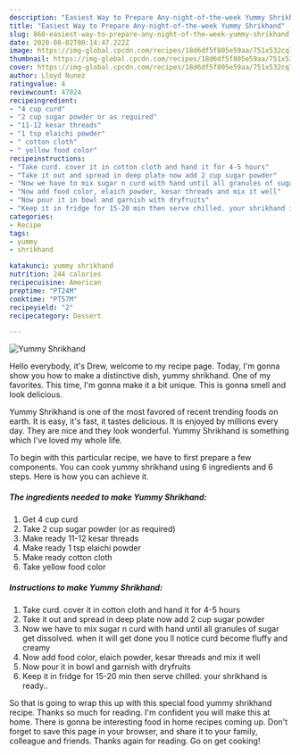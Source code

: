 ```yaml
---
description: "Easiest Way to Prepare Any-night-of-the-week Yummy Shrikhand"
title: "Easiest Way to Prepare Any-night-of-the-week Yummy Shrikhand"
slug: 860-easiest-way-to-prepare-any-night-of-the-week-yummy-shrikhand
date: 2020-08-02T00:14:47.222Z
image: https://img-global.cpcdn.com/recipes/18d6df5f805e59aa/751x532cq70/yummy-shrikhand-recipe-main-photo.jpg
thumbnail: https://img-global.cpcdn.com/recipes/18d6df5f805e59aa/751x532cq70/yummy-shrikhand-recipe-main-photo.jpg
cover: https://img-global.cpcdn.com/recipes/18d6df5f805e59aa/751x532cq70/yummy-shrikhand-recipe-main-photo.jpg
author: Lloyd Nunez
ratingvalue: 4
reviewcount: 47024
recipeingredient:
- "4 cup curd"
- "2 cup sugar powder or as required"
- "11-12 kesar threads"
- "1 tsp elaichi powder"
- " cotton cloth"
- " yellow food color"
recipeinstructions:
- "Take curd. cover it in cotton cloth and hand it for 4-5 hours"
- "Take it out and spread in deep plate now add 2 cup sugar powder"
- "Now we have to mix sugar n curd with hand until all granules of sugar get dissolved. when it will get done you ll notice curd become fluffy and creamy"
- "Now add food color, elaich powder, kesar threads and mix it well"
- "Now pour it in bowl and garnish with dryfruits"
- "Keep it in fridge for 15-20 min then serve chilled. your shrikhand is ready.."
categories:
- Recipe
tags:
- yummy
- shrikhand

katakunci: yummy shrikhand 
nutrition: 244 calories
recipecuisine: American
preptime: "PT24M"
cooktime: "PT57M"
recipeyield: "2"
recipecategory: Dessert

---
```



![Yummy Shrikhand](https://img-global.cpcdn.com/recipes/18d6df5f805e59aa/751x532cq70/yummy-shrikhand-recipe-main-photo.jpg)

Hello everybody, it's Drew, welcome to my recipe page. Today, I'm gonna show you how to make a distinctive dish, yummy shrikhand. One of my favorites. This time, I'm gonna make it a bit unique. This is gonna smell and look delicious.



Yummy Shrikhand is one of the most favored of recent trending foods on earth. It is easy, it's fast, it tastes delicious. It is enjoyed by millions every day. They are nice and they look wonderful. Yummy Shrikhand is something which I've loved my whole life.


To begin with this particular recipe, we have to first prepare a few components. You can cook yummy shrikhand using 6 ingredients and 6 steps. Here is how you can achieve it.

<!--inarticleads1-->

##### The ingredients needed to make Yummy Shrikhand:

1. Get 4 cup curd
1. Take 2 cup sugar powder (or as required)
1. Make ready 11-12 kesar threads
1. Make ready 1 tsp elaichi powder
1. Make ready  cotton cloth
1. Take  yellow food color




<!--inarticleads2-->

##### Instructions to make Yummy Shrikhand:

1. Take curd. cover it in cotton cloth and hand it for 4-5 hours
1. Take it out and spread in deep plate now add 2 cup sugar powder
1. Now we have to mix sugar n curd with hand until all granules of sugar get dissolved. when it will get done you ll notice curd become fluffy and creamy
1. Now add food color, elaich powder, kesar threads and mix it well
1. Now pour it in bowl and garnish with dryfruits
1. Keep it in fridge for 15-20 min then serve chilled. your shrikhand is ready..




So that is going to wrap this up with this special food yummy shrikhand recipe. Thanks so much for reading. I'm confident you will make this at home. There is gonna be interesting food in home recipes coming up. Don't forget to save this page in your browser, and share it to your family, colleague and friends. Thanks again for reading. Go on get cooking!
